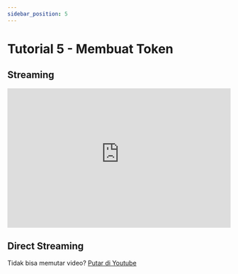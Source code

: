 ```yaml
---
sidebar_position: 5
---
```


# Tutorial 5 - Membuat Token

## Streaming

<iframe width="100%" height="315" src="https://www.youtube-nocookie.com/embed/s6B_dO0rxPk?rel=0" title="YouTube video player" frameborder="0" allow="accelerometer; autoplay; clipboard-write; encrypted-media; gyroscope; picture-in-picture; web-share" allowfullscreen></iframe>

## Direct Streaming

Tidak bisa memutar video? [Putar di Youtube](https://youtu.be/s6B_dO0rxPk)
